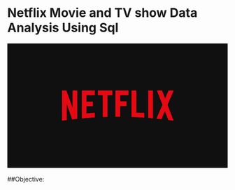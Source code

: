 # Netflix Movie and TV show Data Analysis Using Sql 

![logo](https://github.com/rajpatel214/Netflix_Sql_Project/blob/main/Netflix.jpg)

##Objective:
